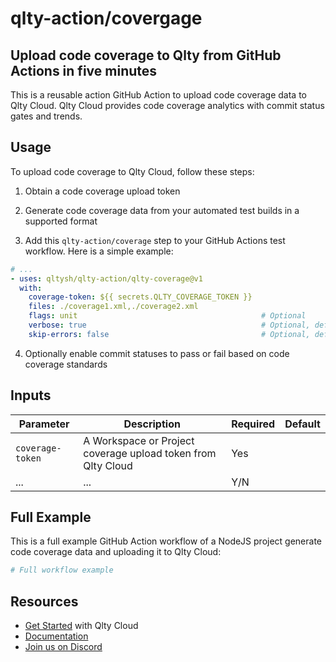 # qlty-action/covergage

## Upload code coverage to Qlty from GitHub Actions in five minutes

This is a reusable action GitHub Action to upload code coverage data to Qlty Cloud. Qlty Cloud provides code coverage analytics with commit status gates and trends.

## Usage

To upload code coverage to Qlty Cloud, follow these steps:

1. Obtain a code coverage upload token

2. Generate code coverage data from your automated test builds in a supported format

3. Add this `qlty-action/coverage` step to your GitHub Actions test workflow. Here is a simple example:

```yaml
# ...
- uses: qltysh/qlty-action/qlty-coverage@v1
  with:
    coverage-token: ${{ secrets.QLTY_COVERAGE_TOKEN }}
    files: ./coverage1.xml,./coverage2.xml
    flags: unit                                         # Optional
    verbose: true                                       # Optional, default to false
    skip-errors: false                                  # Optional, defaults to true
```

4. Optionally enable commit statuses to pass or fail based on code coverage standards

## Inputs

| Parameter | Description | Required | Default |
|-|-|-|-|
| `coverage-token` | A Workspace or Project coverage upload token from Qlty Cloud | Yes | |
| ... | ... | Y/N | |

## Full Example

This is a full example GitHub Action workflow of a NodeJS project generate code coverage data and uploading it to Qlty Cloud:

```yaml
# Full workflow example
```

## Resources

- [Get Started](https://qlty.sh/) with Qlty Cloud
- [Documentation](https://docs.qlty.sh/what-is-qlty)
- [Join us on Discord](https://discord.gg/HeqCgap6)
